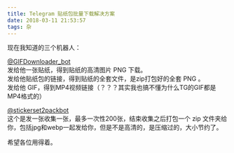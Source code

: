 ```yaml
---
title: Telegram 贴纸包批量下载解决方案
date: 2018-03-11 21:53:57
tags: 杂
---
```


现在我知道的三个机器人：  

[@GIFDownloader_bot](https://t.me/GIFDownloader_bot)  
发给他一张贴纸，得到贴纸的高清图片 PNG 下载。  
发给他贴纸包的链接，得到贴纸的全套文件，是zip打包好的全套 PNG 。  
发给他 GIF，得到MP4视频链接（？？？其实我也搞不懂为什么TG的GIF都是MP4格式的）  

[@stickerset2packbot](https://t.me/stickerset2packbot)  
这个是发一张收集一张，最多一次性200张，结束收集之后打包一个 zip 文件夹给你，包括jpg和webp一起发给你，但是不是高清的，是压缩过的，大小节约了。  

希望各位用得着。  

